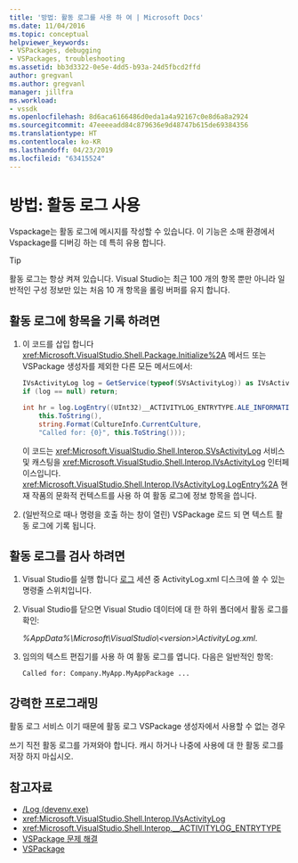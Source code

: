 ```yaml
---
title: '방법: 활동 로그를 사용 하 여 | Microsoft Docs'
ms.date: 11/04/2016
ms.topic: conceptual
helpviewer_keywords:
- VSPackages, debugging
- VSPackages, troubleshooting
ms.assetid: bb3d3322-0e5e-4dd5-b93a-24d5fbcd2ffd
author: gregvanl
ms.author: gregvanl
manager: jillfra
ms.workload:
- vssdk
ms.openlocfilehash: 8d6aca6166486d0eda1a4a92167c0e8d6a8a2924
ms.sourcegitcommit: 47eeeeadd84c879636e9d48747b615de69384356
ms.translationtype: HT
ms.contentlocale: ko-KR
ms.lasthandoff: 04/23/2019
ms.locfileid: "63415524"
---
```

# <a name="how-to-use-the-activity-log"></a>방법: 활동 로그 사용
Vspackage는 활동 로그에 메시지를 작성할 수 있습니다. 이 기능은 소매 환경에서 Vspackage를 디버깅 하는 데 특히 유용 합니다.

> [!TIP]
> 활동 로그는 항상 켜져 있습니다. Visual Studio는 최근 100 개의 항목 뿐만 아니라 일반적인 구성 정보만 있는 처음 10 개 항목을 롤링 버퍼를 유지 합니다.

## <a name="to-write-an-entry-to-the-activity-log"></a>활동 로그에 항목을 기록 하려면

1. 이 코드를 삽입 합니다 <xref:Microsoft.VisualStudio.Shell.Package.Initialize%2A> 메서드 또는 VSPackage 생성자를 제외한 다른 모든 메서드에서:

    ```csharp
    IVsActivityLog log = GetService(typeof(SVsActivityLog)) as IVsActivityLog;
    if (log == null) return;

    int hr = log.LogEntry((UInt32)__ACTIVITYLOG_ENTRYTYPE.ALE_INFORMATION,
        this.ToString(),
        string.Format(CultureInfo.CurrentCulture,
        "Called for: {0}", this.ToString()));
    ```

     이 코드는 <xref:Microsoft.VisualStudio.Shell.Interop.SVsActivityLog> 서비스 및 캐스팅을 <xref:Microsoft.VisualStudio.Shell.Interop.IVsActivityLog> 인터페이스입니다. <xref:Microsoft.VisualStudio.Shell.Interop.IVsActivityLog.LogEntry%2A> 현재 작품의 문화적 컨텍스트를 사용 하 여 활동 로그에 정보 항목을 씁니다.

2. (일반적으로 때나 명령을 호출 하는 창이 열린) VSPackage 로드 되 면 텍스트 활동 로그에 기록 됩니다.

## <a name="to-examine-the-activity-log"></a>활동 로그를 검사 하려면

1. Visual Studio를 실행 합니다 [로그](../ide/reference/log-devenv-exe.md) 세션 중 ActivityLog.xml 디스크에 쓸 수 있는 명령줄 스위치입니다.

2. Visual Studio를 닫으면 Visual Studio 데이터에 대 한 하위 폴더에서 활동 로그를 확인:

   <em>*%AppData%</em>\Microsoft\VisualStudio\\\<version>\ActivityLog.xml*.

3. 임의의 텍스트 편집기를 사용 하 여 활동 로그를 엽니다. 다음은 일반적인 항목:

   ```
   Called for: Company.MyApp.MyAppPackage ...
   ```

## <a name="robust-programming"></a>강력한 프로그래밍

활동 로그 서비스 이기 때문에 활동 로그 VSPackage 생성자에서 사용할 수 없는 경우

쓰기 직전 활동 로그를 가져와야 합니다. 캐시 하거나 나중에 사용에 대 한 활동 로그를 저장 하지 마십시오.

## <a name="see-also"></a>참고자료

- [/Log (devenv.exe)](../ide/reference/log-devenv-exe.md)
- <xref:Microsoft.VisualStudio.Shell.Interop.IVsActivityLog>
- <xref:Microsoft.VisualStudio.Shell.Interop.__ACTIVITYLOG_ENTRYTYPE>
- [VSPackage 문제 해결](../extensibility/troubleshooting-vspackages.md)
- [VSPackage](../extensibility/internals/vspackages.md)

